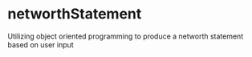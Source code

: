 # networthStatement
Utilizing object oriented programming to produce a networth statement based on user input
